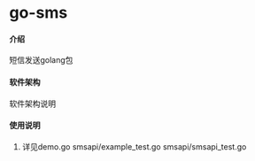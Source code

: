 # go-sms

#### 介绍
短信发送golang包

#### 软件架构
软件架构说明

#### 使用说明

1.  详见demo.go smsapi/example_test.go smsapi/smsapi_test.go

